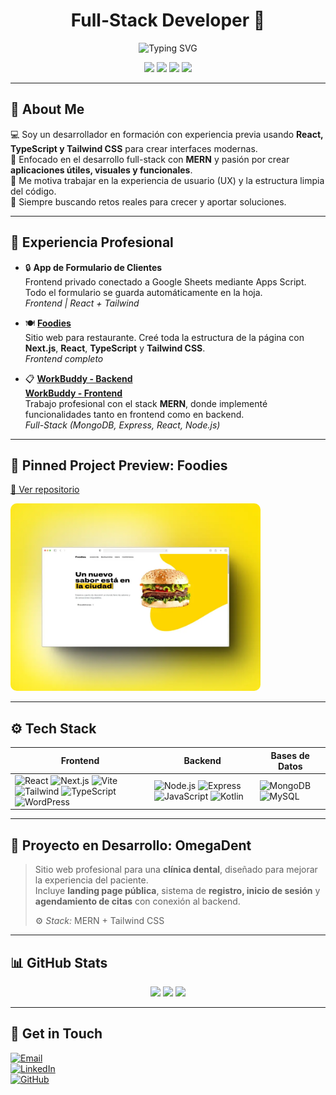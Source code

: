 <h1 align="center">Full-Stack Developer 🚀</h1>
<p align="center">
  <img src="https://readme-typing-svg.demolab.com?font=Fira+Code&duration=2500&pause=700&color=36BCF7&center=true&vCenter=true&width=435&lines=Hola%2C+soy+venosin;Apasionado+por+la+tecnolog%C3%ADa;Siempre+aprendiendo+y+creando" alt="Typing SVG" />
</p>

<p align="center">
  <a href="https://github.com/venosin"><img src="https://img.shields.io/badge/GitHub-%23121011.svg?style=for-the-badge&logo=github&logoColor=white" /></a>
  <a href="https://portfolio-vn-five.vercel.app"><img src="https://img.shields.io/badge/Portafolio-%23000000.svg?style=for-the-badge&logo=vercel&logoColor=white" /></a>
  <a href="https://instagram.com/sdaniel_p"><img src="https://img.shields.io/badge/Instagram-%23E4405F.svg?style=for-the-badge&logo=instagram&logoColor=white" /></a>
  <a href="https://discordapp.com/users/.venosin"><img src="https://img.shields.io/badge/Discord-%237289DA.svg?style=for-the-badge&logo=discord&logoColor=white" /></a>
</p>

---

## 🧠 About Me

💻 Soy un desarrollador en formación con experiencia previa usando **React, TypeScript y Tailwind CSS** para crear interfaces modernas.  
🧪 Enfocado en el desarrollo full-stack con **MERN** y pasión por crear **aplicaciones útiles, visuales y funcionales**.  
🎨 Me motiva trabajar en la experiencia de usuario (UX) y la estructura limpia del código.  
🚀 Siempre buscando retos reales para crecer y aportar soluciones.

---

## 💼 Experiencia Profesional

- 🔒 **App de Formulario de Clientes**  
  Frontend privado conectado a Google Sheets mediante Apps Script. Todo el formulario se guarda automáticamente en la hoja.  
  *Frontend | React + Tailwind*

- 🍽️ [**Foodies**](https://github.com/venosin/foodiescd.git)  
  Sitio web para restaurante. Creé toda la estructura de la página con **Next.js**, **React**, **TypeScript** y **Tailwind CSS**.  
  *Frontend completo*

- 📋 [**WorkBuddy - Backend**](https://github.com/venosin/WorkBuddy-backend.git)  
  [**WorkBuddy - Frontend**](https://github.com/venosin/workbuddy-frontend.git)  
  Trabajo profesional con el stack **MERN**, donde implementé funcionalidades tanto en frontend como en backend.  
  *Full-Stack (MongoDB, Express, React, Node.js)*

---

## 📌 Pinned Project Preview: Foodies

[🔗 Ver repositorio](https://github.com/venosin/foodiescd.git)

<img src="https://raw.githubusercontent.com/venosin/foodiescd/main/public/foodies.webp" alt="Foodies Preview" width="400px" style="border-radius: 10px;" />

---

## ⚙️ Tech Stack

| Frontend | Backend | Bases de Datos |
|----------|---------|----------------|
| ![React](https://skillicons.dev/icons?i=react) ![Next.js](https://skillicons.dev/icons?i=nextjs) ![Vite](https://skillicons.dev/icons?i=vite) ![Tailwind](https://skillicons.dev/icons?i=tailwind) ![TypeScript](https://skillicons.dev/icons?i=typescript) ![WordPress](https://skillicons.dev/icons?i=wordpress) | ![Node.js](https://skillicons.dev/icons?i=nodejs) ![Express](https://skillicons.dev/icons?i=express) ![JavaScript](https://skillicons.dev/icons?i=javascript) ![Kotlin](https://skillicons.dev/icons?i=kotlin) | ![MongoDB](https://skillicons.dev/icons?i=mongodb) ![MySQL](https://skillicons.dev/icons?i=mysql) |

---

## 🦷 Proyecto en Desarrollo: OmegaDent

> Sitio web profesional para una **clínica dental**, diseñado para mejorar la experiencia del paciente.  
> Incluye **landing page pública**, sistema de **registro, inicio de sesión** y **agendamiento de citas** con conexión al backend.  
>  
> ⚙️ *Stack:* MERN + Tailwind CSS

---

## 📊 GitHub Stats

<div align="center">
  <img height="170" src="https://github-readme-stats.vercel.app/api/top-langs/?username=venosin&layout=compact&theme=tokyonight&hide_border=true" />
  <img height="170" src="https://github-readme-stats.vercel.app/api?username=venosin&show_icons=true&theme=tokyonight&hide_border=true&count_private=true" />
  <img height="170" src="https://streak-stats.demolab.com/?user=venosin&theme=tokyonight&hide_border=true" />
</div>

---

## 📩 Get in Touch

[![Email](https://img.shields.io/badge/-Email-D14836?style=for-the-badge&logo=gmail&logoColor=white)](mailto:steven0palacios@gmail.com)  
[![LinkedIn](https://img.shields.io/badge/-LinkedIn-0077B5?style=for-the-badge&logo=linkedin&logoColor=white)](https://linkedin.com/in/tuusuario)  
[![GitHub](https://img.shields.io/badge/-GitHub-333?style=for-the-badge&logo=github&logoColor=white)](https://github.com/venosin)
